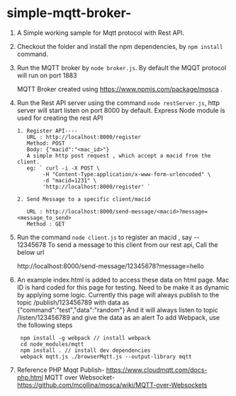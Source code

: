 # simple-mqtt-broker-

1. A Simple working sample for Mqtt protocol with Rest API.
2. Checkout the folder and install the npm dependencies, by `npm install` command.
3. Run the MQTT broker by `node broker.js`. By default the MQQT protocol will run on port 1883

   MQTT Broker created using https://www.npmjs.com/package/mosca .

4. Run the Rest API server using the command `node restServer.js`, http server will
   start listen on port 8000 by default.
    Express Node module is used for creating the  rest API
     
       1. Register API----
          URL : http://localhost:8000/register
          Method: POST
          Body: {"macid":"<mac_id>"}
          A simple http post request , which accept a macid from the client.
          eg: ` curl -i -X POST \
               -H "Content-Type:application/x-www-form-urlencoded" \
               -d "macid=1231" \
               'http://localhost:8000/register' `

       2. Send Message to a specific client/macid

          URL : http://localhost:8000/send-message/<macid>?message=<message_to_send>        
          Method : GET

5. Run the  command `node client.js` to register an macid , say -- 12345678
   To send a message to this client from our rest api,
   Call the below url

   http://localhost:8000/send-message/12345678?message=hello

6. An example index.html is added to access these data on html page. Mac ID is hard coded for this page for testing. Need to be make it as dynamic by applying some logic.
	Currently this page will always publish to the topic /publish/123456789 with data as {"command":"test","data":"random"}
	And it will always listen to topic /listen/123456789 and give the data as an alert
	To add Webpack, use the following steps
	
		npm install -g webpack // install webpack
		cd node_modules/mqtt
		npm install . // install dev dependencies
		webpack mqtt.js ./browserMqtt.js --output-library mqtt

7. Reference
   PHP Mqqt Publish- https://www.cloudmqtt.com/docs-php.html
   MQTT over Websocket- https://github.com/mcollina/mosca/wiki/MQTT-over-Websockets
